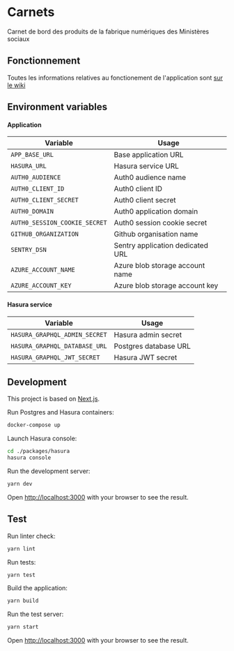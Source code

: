 # Carnets

Carnet de bord des produits de la fabrique numériques des Ministères sociaux

## Fonctionnement

Toutes les informations relatives au fonctionement de l'application sont [sur le wiki](https://github.com/SocialGouv/www/wiki/Inscrire-son-%C3%A9quipe-au-standup)

## Environment variables


#### Application

| Variable                      | Usage                            |
| ----------------------------- | -------------------------------- |
| `APP_BASE_URL`                | Base application URL             |
| `HASURA_URL`                  | Hasura service URL               |
| `AUTH0_AUDIENCE`              | Auth0 audience name              |
| `AUTH0_CLIENT_ID`             | Auth0 client ID                  |
| `AUTH0_CLIENT_SECRET`         | Auth0 client secret              |
| `AUTH0_DOMAIN`                | Auth0 application domain         |
| `AUTH0_SESSION_COOKIE_SECRET` | Auth0 session cookie secret      |
| `GITHUB_ORGANIZATION`         | Github organisation name         |
| `SENTRY_DSN`                  | Sentry application dedicated URL |
| `AZURE_ACCOUNT_NAME`          | Azure blob storage account name  |
| `AZURE_ACCOUNT_KEY`           | Azure blob storage account key   |

#### Hasura service

| Variable                      | Usage                 |
| ----------------------------- | --------------------- |
| `HASURA_GRAPHQL_ADMIN_SECRET` | Hasura admin secret   |
| `HASURA_GRAPHQL_DATABASE_URL` | Postgres database URL |
| `HASURA_GRAPHQL_JWT_SECRET`   | Hasura JWT secret     |

## Development

This project is based on [Next.js](https://nextjs.org/).

Run Postgres and Hasura containers:

```bash
docker-compose up
```

Launch Hasura console:

```bash
cd ./packages/hasura
hasura console
```

Run the development server:

```bash
yarn dev
```

Open [http://localhost:3000](http://localhost:3000) with your browser to see the result.

## Test

Run linter check:

```bash
yarn lint
```

Run tests:

```bash
yarn test
```

Build the application:

```bash
yarn build
```

Run the test server:

```bash
yarn start
```

Open [http://localhost:3000](http://localhost:3000) with your browser to see the result.

